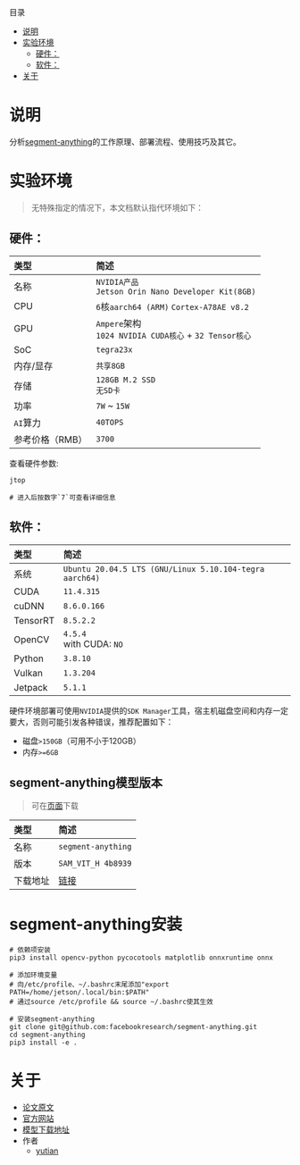 目录
- [说明](#说明)
- [实验环境](#实验环境)
  - [硬件：](#硬件)
  - [软件：](#软件)
- [关于](#关于)

# 说明
分析[segment-anything](https://segment-anything.com/)的工作原理、部署流程、使用技巧及其它。

# 实验环境

> 无特殊指定的情况下，本文档默认指代环境如下：

## 硬件：

| 类型 | 简述 |
| :-- | :-- |
| 名称 | `NVIDIA产品`</br>`Jetson Orin Nano Developer Kit(8GB)` |
|  CPU | `6`核`aarch64 (ARM)` `Cortex-A78AE v8.2` |
|  GPU | `Ampere`架构</br>`1024 NVIDIA CUDA核心` + `32 Tensor核心` | 
| SoC | `tegra23x` |
| 内存/显存 | `共享8GB` |
| 存储 | `128GB M.2 SSD`</br>`无SD卡` |
| 功率 | `7W` ~ `15W` |
| `AI`算力 | `40TOPS` |
| 参考价格（RMB）| `3700` |

查看硬件参数:

```shell
jtop

# 进入后按数字`7`可查看详细信息
```

## 软件：

| 类型 | 简述 |
| :-- | :-- |
| 系统 | `Ubuntu 20.04.5 LTS (GNU/Linux 5.10.104-tegra aarch64)` |
| CUDA | `11.4.315`
| cuDNN | `8.6.0.166` |
| TensorRT | `8.5.2.2` |
| OpenCV | `4.5.4`</br>with CUDA: `NO` |
| Python | `3.8.10`  |
| Vulkan | `1.3.204` |
| Jetpack | `5.1.1`  |

硬件环境部署可使用`NVIDIA`提供的`SDK Manager`工具，宿主机磁盘空间和内存一定要大，否则可能引发各种错误，推荐配置如下：
* 磁盘`>150GB`（可用不小于120GB）
* 内存`>=6GB`

## segment-anything模型版本
> 可在[页面](https://github.com/FasterSegmentAnything/segment-anything#model-checkpoints)下载

| 类型 | 简述 |
| :-- | :-- |
| 名称 | `segment-anything` |
| 版本 | `SAM_VIT_H 4b8939` |
| 下载地址| [链接](https://dl.fbaipublicfiles.com/segment_anything/sam_vit_h_4b8939.pth)  | 

# segment-anything安装

```shell
# 依赖项安装
pip3 install opencv-python pycocotools matplotlib onnxruntime onnx

# 添加环境变量
# 向/etc/profile、~/.bashrc末尾添加"export PATH=/home/jetson/.local/bin:$PATH"
# 通过source /etc/profile && source ~/.bashrc使其生效

# 安装segment-anything
git clone git@github.com:facebookresearch/segment-anything.git
cd segment-anything
pip3 install -e .
```

# 关于

* [论文原文](files/related/paper.pdf)
* [官方网站](https://segment-anything.com/)
* [模型下载地址](https://github.com/FasterSegmentAnything/segment-anything#model-checkpoints)
* 作者
  * [yutian](https://www.aflyingfish.top/)